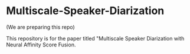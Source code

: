 # Multiscale-Speaker-Diarization

(We are preparing this repo)

This repository is for the paper titled "Multiscale Speaker Diarization with Neural Affinity Score Fusion.





